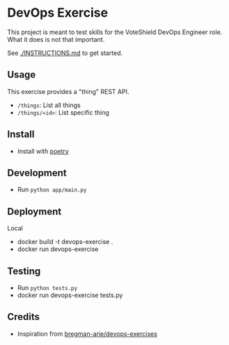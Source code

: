 # DevOps Exercise

This project is meant to test skills for the VoteShield DevOps Engineer role. What it does is not that important.

See [./INSTRUCTIONS.md](./INSTRUCTIONS.md) to get started.

## Usage

This exercise provides a "thing" REST API.

- `/things`: List all things
- `/things/<id>`: List specific thing

## Install

- Install with [poetry](https://python-poetry.org/)

## Development

- Run `python app/main.py`

## Deployment

Local
- docker build -t devops-exercise .
- docker run devops-exercise

## Testing

- Run `python tests.py`
- docker run devops-exercise tests.py

## Credits

- Inspiration from [bregman-arie/devops-exercises](https://github.com/bregman-arie/devops-exercises)

